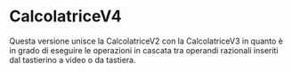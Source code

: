 # CalcolatriceV4

Questa versione unisce la CalcolatriceV2 con la CalcolatriceV3 in quanto è in grado di eseguire le operazioni in cascata tra operandi razionali inseriti dal tastierino a video o da tastiera. 
